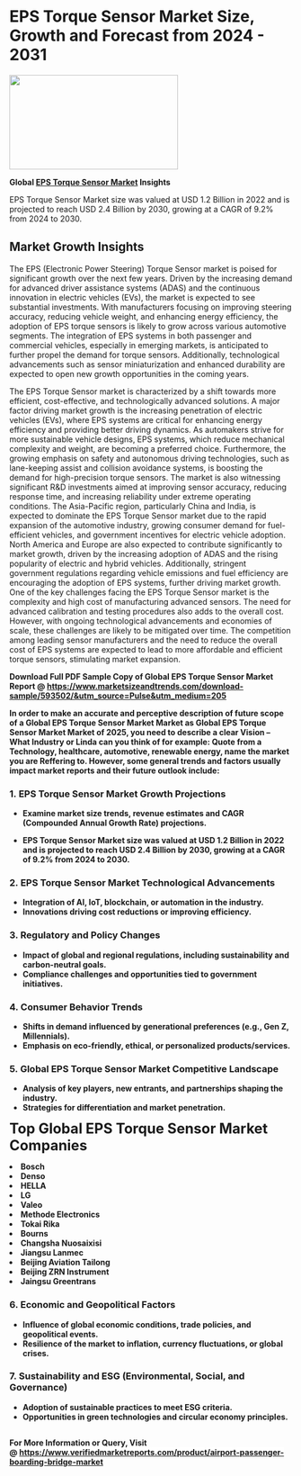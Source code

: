 <H1>EPS Torque Sensor Market Size, Growth and Forecast from 2024 - 2031</H1><img class="aligncenter size-medium wp-image-584254" src="https://thirdeyenews.in/wp-content/uploads/2024/09/Global-Market-Research-300x168.jpeg" alt="" width="300" height="168" /><p><strong>Global&nbsp;<a href="https://www.marketsizeandtrends.com/download-sample/593502/&amp;utm_source=Pulse&amp;utm_medium=205">EPS Torque Sensor Market</a> Insights</strong></p><p>EPS Torque Sensor Market size was valued at USD 1.2 Billion in 2022 and is projected to reach USD 2.4 Billion by 2030, growing at a CAGR of 9.2% from 2024 to 2030.</p><p><h2>Market Growth Insights</h2> <p>The EPS (Electronic Power Steering) Torque Sensor market is poised for significant growth over the next few years. Driven by the increasing demand for advanced driver assistance systems (ADAS) and the continuous innovation in electric vehicles (EVs), the market is expected to see substantial investments. With manufacturers focusing on improving steering accuracy, reducing vehicle weight, and enhancing energy efficiency, the adoption of EPS torque sensors is likely to grow across various automotive segments. The integration of EPS systems in both passenger and commercial vehicles, especially in emerging markets, is anticipated to further propel the demand for torque sensors. Additionally, technological advancements such as sensor miniaturization and enhanced durability are expected to open new growth opportunities in the coming years.</p> <p><strong></strong></p> <p>The EPS Torque Sensor market is characterized by a shift towards more efficient, cost-effective, and technologically advanced solutions. A major factor driving market growth is the increasing penetration of electric vehicles (EVs), where EPS systems are critical for enhancing energy efficiency and providing better driving dynamics. As automakers strive for more sustainable vehicle designs, EPS systems, which reduce mechanical complexity and weight, are becoming a preferred choice. Furthermore, the growing emphasis on safety and autonomous driving technologies, such as lane-keeping assist and collision avoidance systems, is boosting the demand for high-precision torque sensors. The market is also witnessing significant R&D investments aimed at improving sensor accuracy, reducing response time, and increasing reliability under extreme operating conditions. The Asia-Pacific region, particularly China and India, is expected to dominate the EPS Torque Sensor market due to the rapid expansion of the automotive industry, growing consumer demand for fuel-efficient vehicles, and government incentives for electric vehicle adoption. North America and Europe are also expected to contribute significantly to market growth, driven by the increasing adoption of ADAS and the rising popularity of electric and hybrid vehicles. Additionally, stringent government regulations regarding vehicle emissions and fuel efficiency are encouraging the adoption of EPS systems, further driving market growth. One of the key challenges facing the EPS Torque Sensor market is the complexity and high cost of manufacturing advanced sensors. The need for advanced calibration and testing procedures also adds to the overall cost. However, with ongoing technological advancements and economies of scale, these challenges are likely to be mitigated over time. The competition among leading sensor manufacturers and the need to reduce the overall cost of EPS systems are expected to lead to more affordable and efficient torque sensors, stimulating market expansion. <p><strong></p><p><span class=""><strong>Download Full PDF Sample Copy of Global EPS Torque Sensor Market Report</strong> @ <a href="https://www.marketsizeandtrends.com/download-sample/593502/&amp;utm_source=Pulse&amp;utm_medium=205" target="_blank">https://www.marketsizeandtrends.com/download-sample/593502/&amp;utm_source=Pulse&amp;utm_medium=205</a></span></p><p>In order to make an accurate and perceptive description of future scope of a Global&nbsp;EPS Torque Sensor Market Market as Global&nbsp;EPS Torque Sensor Market Market of 2025, you need to describe a clear Vision &ndash; What Industry or Linda can you think of for example: Quote from a Technology, healthcare, automotive, renewable energy, name the market you are Reffering to. However, some general trends and factors usually impact market reports and their future outlook include:</p><h3>1.&nbsp;<strong>EPS Torque Sensor Market Growth Projections</strong></h3><ul><li>Examine market size trends, revenue estimates and CAGR (Compounded Annual Growth Rate) projections.</li><li><p>EPS Torque Sensor Market size was valued at USD 1.2 Billion in 2022 and is projected to reach USD 2.4 Billion by 2030, growing at a CAGR of 9.2% from 2024 to 2030.</p></li></ul><h3>2.&nbsp;<strong>EPS Torque Sensor Market Technological Advancements</strong></h3><ul><li>Integration of AI, IoT, blockchain, or automation in the industry.</li><li>Innovations driving cost reductions or improving efficiency.</li></ul><h3>3.&nbsp;<strong>Regulatory and Policy Changes</strong></h3><ul><li>Impact of global and regional regulations, including sustainability and carbon-neutral goals.</li><li>Compliance challenges and opportunities tied to government initiatives.</li></ul><h3>4.&nbsp;<strong>Consumer Behavior Trends</strong></h3><ul><li>Shifts in demand influenced by generational preferences (e.g., Gen Z, Millennials).</li><li>Emphasis on eco-friendly, ethical, or personalized products/services.</li></ul><h3>5.&nbsp;<strong>Global EPS Torque Sensor Market Competitive Landscape</strong></h3><ul><li>Analysis of key players, new entrants, and partnerships shaping the industry.</li><li>Strategies for differentiation and market penetration.</li></ul><p data-pm-slice="1 1 []"><span style="color: inherit; font-family: inherit; font-size: 25px;">Top Global EPS Torque Sensor Market Companies</span></p><div class="" data-test-id=""><p><li>Bosch</li><li> Denso</li><li> HELLA</li><li> LG</li><li> Valeo</li><li> Methode Electronics</li><li> Tokai Rika</li><li> Bourns</li><li> Changsha Nuosaixisi</li><li> Jiangsu Lanmec</li><li> Beijing Aviation Tailong</li><li> Beijing ZRN Instrument</li><li> Jaingsu Greentrans</li></p></div><h3>6.&nbsp;<strong>Economic and Geopolitical Factors</strong></h3><ul><li>Influence of global economic conditions, trade policies, and geopolitical events.</li><li>Resilience of the market to inflation, currency fluctuations, or global crises.</li></ul><h3>7.&nbsp;<strong>Sustainability and ESG (Environmental, Social, and Governance)</strong></h3><ul><li>Adoption of sustainable practices to meet ESG criteria.</li><li>Opportunities in green technologies and circular economy principles.</li></ul><h2><strong style="font-size: 14px;">For More Information or Query, Visit @&nbsp;</strong><a style="background-color: #ffffff; font-size: 14px;" href="https://www.marketsizeandtrends.com/report/eps-torque-sensor-market/" target="_blank">https://www.verifiedmarketreports.com/product/airport-passenger-boarding-bridge-market</a></h2>
